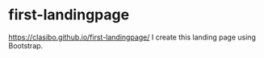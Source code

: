 # first-landingpage
https://clasibo.github.io/first-landingpage/
I create this landing page using Bootstrap. 
